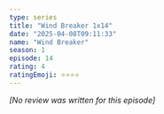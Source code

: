 ```yaml
---
type: series
title: "Wind Breaker 1x14"
date: "2025-04-08T09:11:33"
name: "Wind Breaker"
season: 1
episode: 14
rating: 4
ratingEmoji: ⭐️⭐️⭐️⭐️
---
```


*[No review was written for this episode]*
